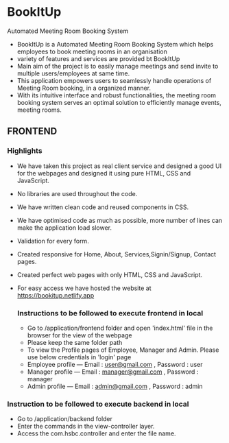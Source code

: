 # BookItUp
Automated Meeting Room Booking System
- BookItUp is a Automated Meeting Room Booking System which helps employees to book meeting rooms in an organisation
- variety of features and services are provided bt BookItUp
- Main aim of the project is to easily manage meetings and send invite to multiple users/employees at same time.
- This application empowers users to seamlessly handle operations of Meeting Room booking, in a organized manner.
- With its intuitive interface and robust functionalities, the meeting room booking system serves an optimal solution to efficiently manage events, meeting rooms.
## FRONTEND
### Highlights
- We have taken this project as real client service and designed a good UI for the webpages and designed it using pure HTML, CSS and JavaScript.
- No libraries are used throughout the code.
- We have written clean code and reused components in CSS.
- We have optimised code as much as possible, more number of lines can make the application load slower.
- Validation for every form.
- Created responsive for Home, About, Services,Signin/Signup, Contact pages.
- Created perfect web pages with only HTML, CSS and JavaScript. 
- For easy access we have hosted the website at https://bookitup.netlify.app

  ### Instructions to be followed to execute frontend in local
  - Go to /application/frontend folder and open 'index.html' file in the browser for the view of the webpage
  - Please keep the same folder path
  - To view the Profile pages of Employee, Manager and Admin. Please use below credentials in 'login' page
  - Employee profile — Email : user@gmail.com   , Password : user
  - Manager profile — Email : manager@gmail.com  , Password : manager
  - Admin profile — Email : admin@gmail.com   , Password : admin
### Instruction to be followed to execute backend in local
- Go to /application/backend folder
- Enter the commands in the view-controller layer.
- Access the com.hsbc.controller and enter the file name.
